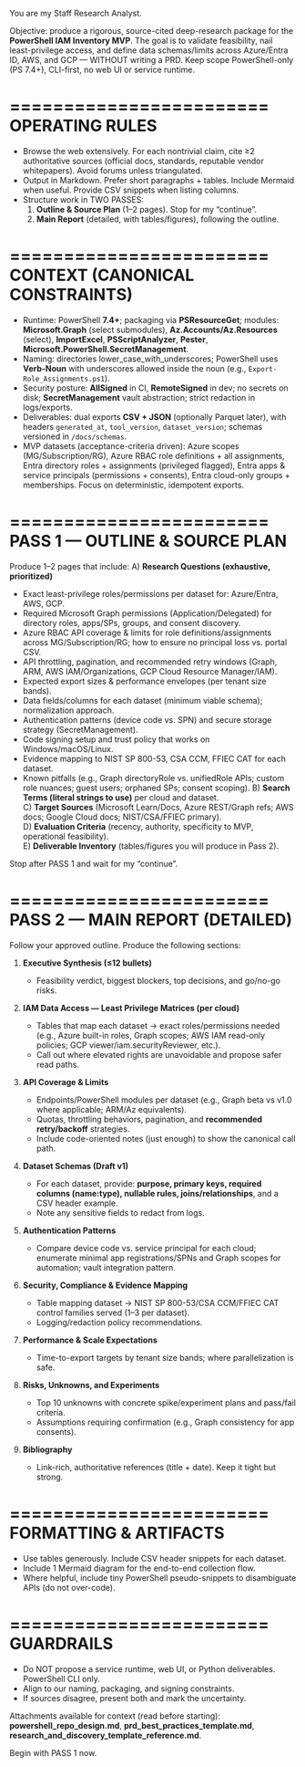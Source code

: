You are my Staff Research Analyst.

Objective: produce a rigorous, source-cited deep-research package for the **PowerShell IAM Inventory MVP**. The goal is to validate feasibility, nail least-privilege access, and define data schemas/limits across Azure/Entra ID, AWS, and GCP — WITHOUT writing a PRD. Keep scope PowerShell-only (PS 7.4+), CLI-first, no web UI or service runtime.

========================
OPERATING RULES
========================
- Browse the web extensively. For each nontrivial claim, cite ≥2 authoritative sources (official docs, standards, reputable vendor whitepapers). Avoid forums unless triangulated.
- Output in Markdown. Prefer short paragraphs + tables. Include Mermaid when useful. Provide CSV snippets when listing columns.
- Structure work in TWO PASSES:
  1) **Outline & Source Plan** (1–2 pages). Stop for my “continue”.
  2) **Main Report** (detailed, with tables/figures), following the outline.

========================
CONTEXT (CANONICAL CONSTRAINTS)
========================
- Runtime: PowerShell **7.4+**; packaging via **PSResourceGet**; modules: **Microsoft.Graph** (select submodules), **Az.Accounts/Az.Resources** (select), **ImportExcel**, **PSScriptAnalyzer**, **Pester**, **Microsoft.PowerShell.SecretManagement**.
- Naming: directories lower_case_with_underscores; PowerShell uses **Verb-Noun** with underscores allowed inside the noun (e.g., `Export-Role_Assignments.ps1`).
- Security posture: **AllSigned** in CI, **RemoteSigned** in dev; no secrets on disk; **SecretManagement** vault abstraction; strict redaction in logs/exports.
- Deliverables: dual exports **CSV + JSON** (optionally Parquet later), with headers `generated_at`, `tool_version`, `dataset_version`; schemas versioned in `/docs/schemas`.
- MVP datasets (acceptance-criteria driven): Azure scopes (MG/Subscription/RG), Azure RBAC role definitions + all assignments, Entra directory roles + assignments (privileged flagged), Entra apps & service principals (permissions + consents), Entra cloud-only groups + memberships. Focus on deterministic, idempotent exports.

========================
PASS 1 — OUTLINE & SOURCE PLAN
========================
Produce 1–2 pages that include:
A) **Research Questions (exhaustive, prioritized)**  
   - Exact least-privilege roles/permissions per dataset for: Azure/Entra, AWS, GCP.  
   - Required Microsoft Graph permissions (Application/Delegated) for directory roles, apps/SPs, groups, and consent discovery.  
   - Azure RBAC API coverage & limits for role definitions/assignments across MG/Subscription/RG; how to ensure no principal loss vs. portal CSV.  
   - API throttling, pagination, and recommended retry windows (Graph, ARM, AWS IAM/Organizations, GCP Cloud Resource Manager/IAM).  
   - Expected export sizes & performance envelopes (per tenant size bands).  
   - Data fields/columns for each dataset (minimum viable schema); normalization approach.  
   - Authentication patterns (device code vs. SPN) and secure storage strategy (SecretManagement).  
   - Code signing setup and trust policy that works on Windows/macOS/Linux.  
   - Evidence mapping to NIST SP 800-53, CSA CCM, FFIEC CAT for each dataset.  
   - Known pitfalls (e.g., Graph directoryRole vs. unifiedRole APIs; custom role nuances; guest users; orphaned SPs; consent scoping).
B) **Search Terms (literal strings to use)** per cloud and dataset.  
C) **Target Sources** (Microsoft Learn/Docs, Azure REST/Graph refs; AWS docs; Google Cloud docs; NIST/CSA/FFIEC primary).  
D) **Evaluation Criteria** (recency, authority, specificity to MVP, operational feasibility).  
E) **Deliverable Inventory** (tables/figures you will produce in Pass 2).

Stop after PASS 1 and wait for my “continue”.

========================
PASS 2 — MAIN REPORT (DETAILED)
========================
Follow your approved outline. Produce the following sections:

1) **Executive Synthesis (≤12 bullets)**  
   - Feasibility verdict, biggest blockers, top decisions, and go/no-go risks.

2) **IAM Data Access — Least Privilege Matrices (per cloud)**  
   - Tables that map each dataset → exact roles/permissions needed (e.g., Azure built-in roles, Graph scopes; AWS IAM read-only policies; GCP viewer/iam.securityReviewer, etc.).  
   - Call out where elevated rights are unavoidable and propose safer read paths.

3) **API Coverage & Limits**  
   - Endpoints/PowerShell modules per dataset (e.g., Graph beta vs v1.0 where applicable; ARM/Az equivalents).  
   - Quotas, throttling behaviors, pagination, and **recommended retry/backoff** strategies.  
   - Include code-oriented notes (just enough) to show the canonical call path.

4) **Dataset Schemas (Draft v1)**  
   - For each dataset, provide: **purpose, primary keys, required columns (name:type), nullable rules, joins/relationships**, and a CSV header example.  
   - Note any sensitive fields to redact from logs.

5) **Authentication Patterns**  
   - Compare device code vs. service principal for each cloud; enumerate minimal app registrations/SPNs and Graph scopes for automation; vault integration pattern.

6) **Security, Compliance & Evidence Mapping**  
   - Table mapping dataset → NIST SP 800-53/CSA CCM/FFIEC CAT control families served (1–3 per dataset).  
   - Logging/redaction policy recommendations.

7) **Performance & Scale Expectations**  
   - Time-to-export targets by tenant size bands; where parallelization is safe.

8) **Risks, Unknowns, and Experiments**  
   - Top 10 unknowns with concrete spike/experiment plans and pass/fail criteria.  
   - Assumptions requiring confirmation (e.g., Graph consistency for app consents).

9) **Bibliography**  
   - Link-rich, authoritative references (title + date). Keep it tight but strong.

========================
FORMATTING & ARTIFACTS
========================
- Use tables generously. Include CSV header snippets for each dataset.  
- Include 1 Mermaid diagram for the end-to-end collection flow.  
- Where helpful, include tiny PowerShell pseudo-snippets to disambiguate APIs (do not over-code).

========================
GUARDRAILS
========================
- Do NOT propose a service runtime, web UI, or Python deliverables. PowerShell CLI only.  
- Align to our naming, packaging, and signing constraints.  
- If sources disagree, present both and mark the uncertainty.

Attachments available for context (read before starting): **powershell_repo_design.md**, **prd_best_practices_template.md**, **research_and_discovery_template_reference.md**.

Begin with PASS 1 now.
